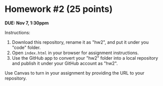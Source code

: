 # Homework #2 (25 points)

**DUE: Nov 7, 1:30ppm**

Instructions:

1. Download this repository, rename it as "hw2", and put it under you "code" folder.
2. Open `index.html` in your browser for assignment instructions.
3. Use the GitHub app to convert your "hw2" folder into a local repository and publish it under your GitHub account as "hw2".

Use Canvas to turn in your assignment by providing the URL to your repository.
